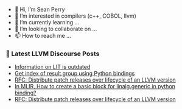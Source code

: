 - 👋 Hi, I’m Sean Perry
- 👀 I’m interested in compilers (c++, COBOL, llvm)
- 🌱 I’m currently learning ...
- 💞️ I’m looking to collaborate on ...
- 📫 How to reach me ...

<!---
s66perry/s66perry is a ✨ special ✨ repository because its `README.md` (this file) appears on your GitHub profile.
You can click the Preview link to take a look at your changes.
--->
### 📕 Latest LLVM Discourse Posts

<!-- DISCOURSE-LLVM:START -->
- [Information on LIT is outdated](https://discourse.llvm.org/t/information-on-lit-is-outdated/76498#post_9)
- [Get index of result group using Python bindings](https://discourse.llvm.org/t/get-index-of-result-group-using-python-bindings/80941#post_3)
- [RFC: Distribute patch releases over lifecycle of an LLVM version](https://discourse.llvm.org/t/rfc-distribute-patch-releases-over-lifecycle-of-an-llvm-version/80955#post_4)
- [In MLIR, How to create a basic block for linalg.generic in python binding?](https://discourse.llvm.org/t/in-mlir-how-to-create-a-basic-block-for-linalg-generic-in-python-binding/72758#post_4)
- [RFC: Distribute patch releases over lifecycle of an LLVM version](https://discourse.llvm.org/t/rfc-distribute-patch-releases-over-lifecycle-of-an-llvm-version/80955#post_3)
<!-- DISCOURSE-LLVM:END -->
